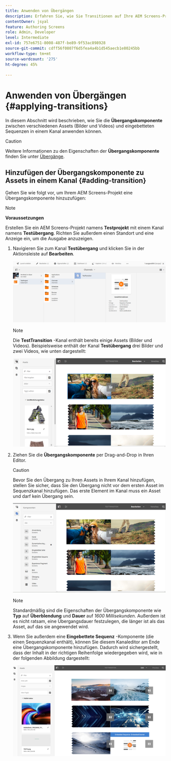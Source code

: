 ```yaml
---
title: Anwenden von Übergängen
description: Erfahren Sie, wie Sie Transitionen auf Ihre AEM Screens-Projekte anwenden.
contentOwner: jsyal
feature: Authoring Screens
role: Admin, Developer
level: Intermediate
exl-id: 757e6751-8008-487f-be89-9f53ac898928
source-git-commit: cdff56f0807f6d5fea4a4b1d545aecb1e80245bb
workflow-type: tm+mt
source-wordcount: '275'
ht-degree: 45%

---
```


# Anwenden von Übergängen {#applying-transitions}

In diesem Abschnitt wird beschrieben, wie Sie die **Übergangskomponente** zwischen verschiedenen Assets (Bilder und Videos) und eingebetteten Sequenzen in einem Kanal anwenden können.

>[!CAUTION]
>
>Weitere Informationen zu den Eigenschaften der **Übergangskomponente** finden Sie unter [Übergänge](adding-components-to-a-channel.md#transition).

## Hinzufügen der Übergangskomponente zu Assets in einem Kanal {#adding-transition}

Gehen Sie wie folgt vor, um Ihrem AEM Screens-Projekt eine Übergangskomponente hinzuzufügen:

>[!NOTE]
>
>**Voraussetzungen**
>
>Erstellen Sie ein AEM Screens-Projekt namens **Testprojekt** mit einem Kanal namens **Testübergang**. Richten Sie außerdem einen Standort und eine Anzeige ein, um die Ausgabe anzuzeigen.

1. Navigieren Sie zum Kanal **Testübergang** und klicken Sie in der Aktionsleiste auf **Bearbeiten**.

   ![image1](assets/transitions1.png)

   >[!NOTE]
   >
   >Die **TestTransition** -Kanal enthält bereits einige Assets (Bilder und Videos). Beispielsweise enthält der Kanal **Testübergang** drei Bilder und zwei Videos, wie unten dargestellt:

   ![image2](assets/transitions2.png)


1. Ziehen Sie die **Übergangskomponente** per Drag-and-Drop in Ihren Editor.

   >[!CAUTION]
   >
   >Bevor Sie den Übergang zu Ihren Assets in Ihrem Kanal hinzufügen, stellen Sie sicher, dass Sie den Übergang nicht vor dem ersten Asset im Sequenzkanal hinzufügen. Das erste Element im Kanal muss ein Asset und darf kein Übergang sein.

   ![image3](assets/transitions3.png)

   >[!NOTE]
   >
   >Standardmäßig sind die Eigenschaften der Übergangskomponente wie **Typ** auf **Überblendung** und **Dauer** auf *1600 Millisekunden*. Außerdem ist es nicht ratsam, eine Übergangsdauer festzulegen, die länger ist als das Asset, auf das sie angewendet wird.

1. Wenn Sie außerdem eine **Eingebettete Sequenz** -Komponente (die einen Sequenzkanal enthält), können Sie diesem Kanaleditor am Ende eine Übergangskomponente hinzufügen. Dadurch wird sichergestellt, dass der Inhalt in der richtigen Reihenfolge wiedergegeben wird, wie in der folgenden Abbildung dargestellt:

   ![image3](assets/transitions5.png)
